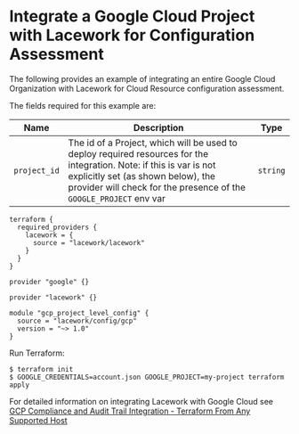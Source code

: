 # Integrate a Google Cloud Project with Lacework for Configuration Assessment
The following provides an example of integrating an entire Google Cloud Organization with Lacework for Cloud Resource configuration assessment.

The fields required for this example are:

| Name | Description | Type |
|------|-------------|------|
| `project_id` | The id of a Project, which will be used to deploy required resources for the integration. Note: if this is var is not explicitly set (as shown below), the provider will check for the presence of the `GOOGLE_PROJECT` env var | `string` |


```hcl
terraform {
  required_providers {
    lacework = {
      source = "lacework/lacework"
    }
  }
}

provider "google" {}

provider "lacework" {}

module "gcp_project_level_config" {
  source = "lacework/config/gcp"
  version = "~> 1.0"
}
```

Run Terraform:
```
$ terraform init
$ GOOGLE_CREDENTIALS=account.json GOOGLE_PROJECT=my-project terraform apply
```

For detailed information on integrating Lacework with Google Cloud see [GCP Compliance and Audit Trail Integration - Terraform From Any Supported Host](https://support.lacework.com/hc/en-us/articles/360057065094-GCP-Compliance-and-Audit-Trail-Integration-Terraform-From-Any-Supported-Host)
